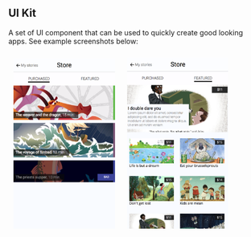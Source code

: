 ## UI Kit
A set of UI component that can be used to quickly create good looking apps. See example screenshots below:

<img style="margin:10px;" src="https://raw.githubusercontent.com/mikaeltellhed/noodl-uikit/master/UIKit/docs/screen-1.png" width="40%"/>
<img style="margin:10px;" src="https://raw.githubusercontent.com/mikaeltellhed/noodl-uikit/master/UIKit/docs/screen-2.png" width="40%"/>



